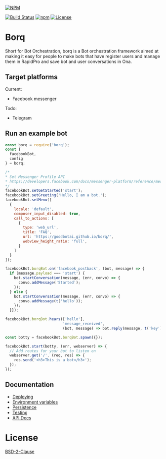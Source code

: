 [![NPM](https://nodei.co/npm/borq.png?downloads=true&stars=true)](https://nodei.co/npm/borq/)

[![Build Status](https://travis-ci.org/goodbotai/borq.svg?branch=master)](https://travis-ci.org/goodbotai/borq)
[![npm](https://img.shields.io/npm/v/borq.svg)](https://www.npmjs.com/package/borq)
[![License](https://img.shields.io/badge/License-BSD%202--Clause-orange.svg)](https://github.com/goodbotai/borq/blob/master/LICENSE)


# Borq
Short for Bot Orchestration, borq is a Bot orchestration framework aimed at
making it easy for people to make bots that have register users and manage them
in RapidPro and save bot and user conversations in Ona.

## Target platforms
Current:
 - Facebook messenger

Todo:
 - Telegram

## Run an example bot
```javascript
const borq = require('borq');
const {
  facebookBot,
  config
} = borq;

/*
* Set Messenger Profile API
* https://developers.facebook.com/docs/messenger-platform/reference/messenger-profile-api
*/
facebookBot.setGetStarted('start');
facebookBot.setGreeting('Hello, I am a bot.');
facebookBot.setMenu([
  {
    locale: 'default',
    composer_input_disabled: true,
    call_to_actions: [
      {
        type: 'web_url',
        title: 'FAQ',
        url: 'https://goodbotai.github.io/borq/',
        webview_height_ratio: 'full',
      }
    ]
  }
]);

facebookBot.borqBot.on('facebook_postback', (bot, message) => {
  if (message.payload === 'start') {
    bot.startConversation(message, (err, convo) => {
      convo.addMessage('Started');
    });
  } else {
    bot.startConversation(message, (err, convo) => {
      convo.addMessage(t('hello'));
    });
  }});

facebookBot.borqBot.hears(['hello'],
                          'message_received',
                          (bot, message) => bot.reply(message, t('key')));

const botty = facebookBot.borqBot.spawn({});

facebookBot.start(botty, (err, webserver) => {
  // Add routes for your bot to listen on
  webserver.get('/', (req, res) => {
    res.send('<h3>This is a bot</h3>');
  });
});

```

## Documentation
 * [Deploying](https://github.com/goodbotai/borq/blob/master/docs/Deploying.md)
 * [Environment variables](https://github.com/goodbotai/borq/blob/master/docs/Environment%20Variables.md)
 * [Persistence](https://github.com/goodbotai/borq/blob/master/docs/Persistence.md)
 * [Testing](https://github.com/goodbotai/borq/blob/master/docs/Testing.md)
 * [API Docs](https://goodbotai.github.io/borq)

# License
[BSD-2-Clause](LICENSE)

